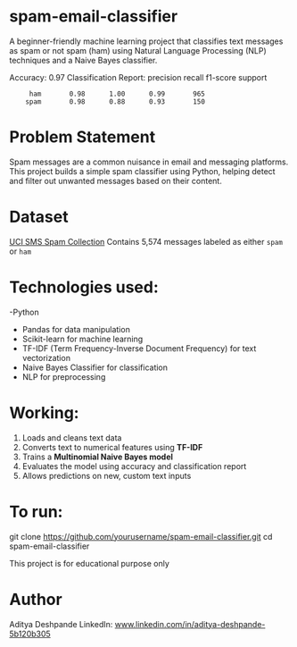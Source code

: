 # spam-email-classifier
A beginner-friendly machine learning project that classifies text messages as spam or not spam (ham) using Natural Language Processing (NLP) techniques and a Naive Bayes classifier.

Accuracy: 0.97
Classification Report:
              precision    recall  f1-score   support

         ham       0.98      1.00      0.99       965
        spam       0.98      0.88      0.93       150


# Problem Statement
Spam messages are a common nuisance in email and messaging platforms. This project builds a simple spam classifier using Python, helping detect and filter out unwanted messages based on their content.

# Dataset
[UCI SMS Spam Collection](https://www.kaggle.com/datasets/uciml/sms-spam-collection-dataset)
Contains 5,574 messages labeled as either `spam` or `ham`

# Technologies used:
-Python
- Pandas for data manipulation
- Scikit-learn for machine learning
- TF-IDF (Term Frequency-Inverse Document Frequency) for text vectorization
- Naive Bayes Classifier for classification
- NLP for preprocessing

# Working:
1. Loads and cleans text data
2. Converts text to numerical features using **TF-IDF**
3. Trains a **Multinomial Naive Bayes model**
4. Evaluates the model using accuracy and classification report
5. Allows predictions on new, custom text inputs

# To run:
git clone https://github.com/yourusername/spam-email-classifier.git
cd spam-email-classifier

This project is for educational purpose only

# Author
Aditya Deshpande
LinkedIn: www.linkedin.com/in/aditya-deshpande-5b120b305
